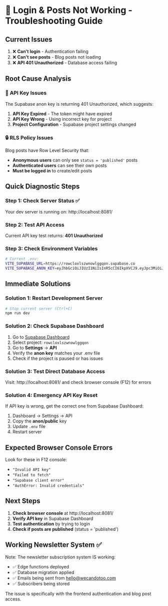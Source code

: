 # 🚨 Login & Posts Not Working - Troubleshooting Guide

## Current Issues
1. ❌ **Can't login** - Authentication failing
2. ❌ **Can't see posts** - Blog posts not loading
3. ❌ **API 401 Unauthorized** - Database access failing

## Root Cause Analysis

### 🔑 **API Key Issues**
The Supabase anon key is returning 401 Unauthorized, which suggests:

1. **API Key Expired** - The token might have expired
2. **API Key Wrong** - Using incorrect key for project
3. **Project Configuration** - Supabase project settings changed

### 🔒 **RLS Policy Issues**
Blog posts have Row Level Security that:
- **Anonymous users** can only see `status = 'published'` posts
- **Authenticated users** can see their own posts
- **Must be logged in** to create/edit posts

## Quick Diagnostic Steps

### Step 1: Check Server Status ✅
Your dev server is running on: http://localhost:8081/

### Step 2: Test API Access
Current API key test returns: **401 Unauthorized**

### Step 3: Check Environment Variables
```bash
# Current .env:
VITE_SUPABASE_URL=https://rowcloxlszwnowlggqon.supabase.co
VITE_SUPABASE_ANON_KEY=eyJhbGciOiJIUzI1NiIsInR5cCI6IkpXVCJ9.eyJpc3MiOiJzdXBhYmFzZSIsInJlZiI6InJvd2Nsb3hsc3p3bm93bGdncW9uIiwicm9sZSI6ImFub24iLCJpYXQiOjE3MjI3MDM2MzEsImV4cCI6MjAzODI3OTYzMX0.RqnJOIkqJFBx1cGUP1-0xjl8tKkWHjZ_qdEHrJxYFUg
```

## Immediate Solutions

### Solution 1: Restart Development Server
```powershell
# Stop current server (Ctrl+C)
npm run dev
```

### Solution 2: Check Supabase Dashboard
1. Go to [Supabase Dashboard](https://supabase.com/dashboard)
2. Select project: `rowcloxlszwnowlggqon`
3. Go to **Settings** → **API**
4. Verify the **anon key** matches your .env file
5. Check if the project is paused or has issues

### Solution 3: Test Direct Database Access
Visit: http://localhost:8081/ and check browser console (F12) for errors

### Solution 4: Emergency API Key Reset
If API key is wrong, get the correct one from Supabase Dashboard:
1. Dashboard → Settings → API
2. Copy the **anon/public** key
3. Update `.env` file
4. Restart server

## Expected Browser Console Errors

Look for these in F12 console:
- `"Invalid API key"`
- `"Failed to fetch"`
- `"Supabase client error"`
- `"AuthError: Invalid credentials"`

## Next Steps

1. **Check browser console** at http://localhost:8081/
2. **Verify API key** in Supabase Dashboard
3. **Test authentication** by trying to login
4. **Check if posts are published** (status = 'published')

## Working Newsletter System ✅

Note: The newsletter subscription system IS working:
- ✅ Edge functions deployed
- ✅ Database migration applied
- ✅ Emails being sent from hello@wecandotoo.com
- ✅ Subscribers being stored

The issue is specifically with the frontend authentication and blog post access.
